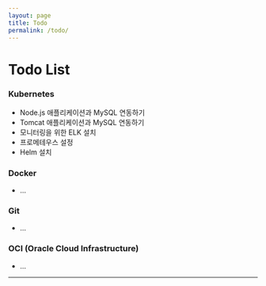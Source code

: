 ```yaml
---
layout: page
title: Todo
permalink: /todo/
---
```


# Todo List


### Kubernetes

- Node.js 애플리케이션과 MySQL 연동하기
- Tomcat 애플리케이션과 MySQL 연동하기
- 모니터링을 위한 ELK 설치
- 프로메테우스 설정
- Helm 설치 


### Docker

- ...

### Git

- ...

### OCI (Oracle Cloud Infrastructure)

- ...

<hr>

<div class="disqus-comments">
  <div id="disqus_thread"></div>
  <script type="text/javascript">
    /* <![CDATA[ */
    var disqus_shortname = "{{ site.disqus_shortname }}";
    var disqus_identifier = "{{ site.url }}_{{ page.title }}";
    var disqus_title = "{{ page.title }}";

    /* * * DON'T EDIT BELOW THIS LINE * * */
    (function() {
        var dsq = document.createElement('script'); dsq.type = 'text/javascript'; dsq.async = true;
        dsq.src = '//' + disqus_shortname + '.disqus.com/embed.js';
        (document.getElementsByTagName('head')[0] || document.getElementsByTagName('body')[0]).appendChild(dsq);
    })();
    /* ]]> */
  </script>
</div>

